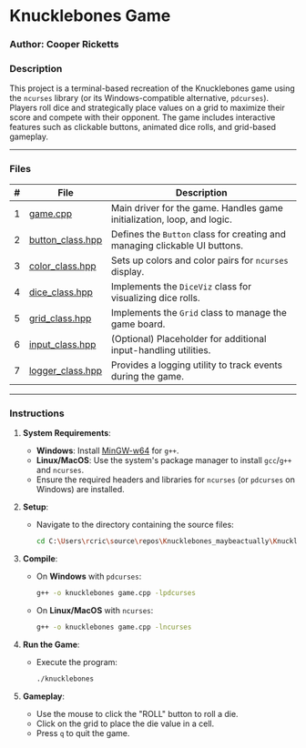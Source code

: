 # Knucklebones Game

### Author: Cooper Ricketts

### Description
This project is a terminal-based recreation of the Knucklebones game using the `ncurses` library (or its Windows-compatible alternative, `pdcurses`). Players roll dice and strategically place values on a grid to maximize their score and compete with their opponent. The game includes interactive features such as clickable buttons, animated dice rolls, and grid-based gameplay.

---

### Files

|   #   | File                  | Description                                                   |
| :---: | --------------------- | ------------------------------------------------------------- |
|   1   | [game.cpp](./game.cpp) | Main driver for the game. Handles game initialization, loop, and logic. |
|   2   | [button_class.hpp](./button_class.hpp) | Defines the `Button` class for creating and managing clickable UI buttons. |
|   3   | [color_class.hpp](./color_class.hpp) | Sets up colors and color pairs for `ncurses` display.               |
|   4   | [dice_class.hpp](./dice_class.hpp)   | Implements the `DiceViz` class for visualizing dice rolls.          |
|   5   | [grid_class.hpp](./grid_class.hpp)   | Implements the `Grid` class to manage the game board.              |
|   6   | [input_class.hpp](./input_class.hpp) | (Optional) Placeholder for additional input-handling utilities.     |
|   7   | [logger_class.hpp](./logger_class.hpp) | Provides a logging utility to track events during the game.         |

---

### Instructions

1. **System Requirements**:
   - **Windows**: Install [MinGW-w64](https://sourceforge.net/projects/mingw-w64/) for `g++`.
   - **Linux/MacOS**: Use the system's package manager to install `gcc`/`g++` and `ncurses`.
   - Ensure the required headers and libraries for `ncurses` (or `pdcurses` on Windows) are installed.

2. **Setup**:
   - Navigate to the directory containing the source files:
     ```bash
     cd C:\Users\rcric\source\repos\Knucklebones_maybeactually\Knucklebones_maybeactually
     ```

3. **Compile**:
   - On **Windows** with `pdcurses`:
     ```bash
     g++ -o knucklebones game.cpp -lpdcurses
     ```
   - On **Linux/MacOS** with `ncurses`:
     ```bash
     g++ -o knucklebones game.cpp -lncurses
     ```

4. **Run the Game**:
   - Execute the program:
     ```bash
     ./knucklebones
     ```

5. **Gameplay**:
   - Use the mouse to click the "ROLL" button to roll a die.
   - Click on the grid to place the die value in a cell.
   - Press `q` to quit the game.


